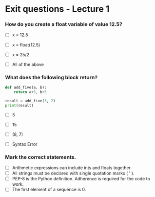 # Exit questions - Lecture 1



### How do you create a float variable of value 12.5?

- [ ] x = 12.5
- [ ] x = float(12.5)
- [ ] x = 25/2
- [ ] All of the above



### What does the following block return?

```python
def add_five(a, b):
    return a+5, b+5

result = add_five(3, 2)
print(result)
```

- [ ] 5
- [ ] 15
- [ ] (8, 7)
- [ ] Syntax Error



### Mark the correct statements.

- [ ] Arithmetic expressions can include ints and floats together.
- [ ] All strings must be declared with single quotation marks ( ' ).
- [ ] PEP-8 is the Python definition. Adherence is required for the code to work.
- [ ] The first element of a sequence is 0.